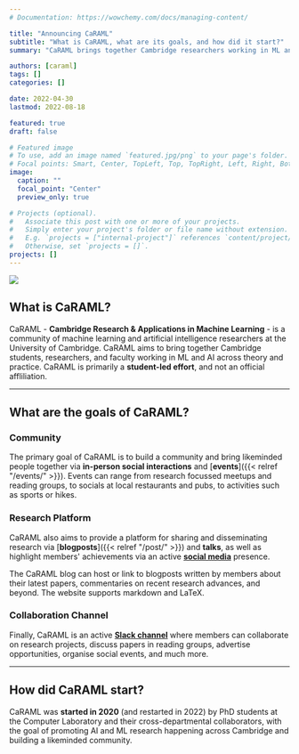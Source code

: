 ```yaml
---
# Documentation: https://wowchemy.com/docs/managing-content/

title: "Announcing CaRAML"
subtitle: "What is CaRAML, what are its goals, and how did it start?"
summary: "CaRAML brings together Cambridge researchers working in ML and AI across theory and practice. The primary goals are to build a community via in-person social eveants, and provide a research platform and collaboration channel."

authors: [caraml]
tags: []
categories: []

date: 2022-04-30
lastmod: 2022-08-18

featured: true
draft: false

# Featured image
# To use, add an image named `featured.jpg/png` to your page's folder.
# Focal points: Smart, Center, TopLeft, Top, TopRight, Left, Right, BottomLeft, Bottom, BottomRight.
image:
  caption: ""
  focal_point: "Center"
  preview_only: true

# Projects (optional).
#   Associate this post with one or more of your projects.
#   Simply enter your project's folder or file name without extension.
#   E.g. `projects = ["internal-project"]` references `content/project/deep-learning/index.md`.
#   Otherwise, set `projects = []`.
projects: []
---
```


<img src="caraml.jpeg">

## What is CaRAML?

CaRAML - **Cambridge Research & Applications in Machine Learning** - is a community of machine learning and artificial intelligence researchers at the University of Cambridge.
CaRAML aims to bring together Cambridge students, researchers, and faculty working in ML and AI across theory and practice.
CaRAML is primarily a **student-led effort**, and not an official affliliation.

---

## What are the goals of CaRAML?

### Community
The primary goal of CaRAML is to build a community and bring likeminded people together via **in-person social interactions** and [**events**]({{< relref "/events/" >}}).
Events can range from research focussed meetups and reading groups, to socials at local restaurants and pubs, to activities such as sports or hikes.

### Research Platform
CaRAML also aims to provide a platform for sharing and disseminating research via [**blogposts**]({{< relref "/post/" >}}) and **talks**, as well as highlight members' achievements via an active [**social media**](https://twitter.com/CaRAMLCambridge) presence.

The CaRAML blog can host or link to blogposts written by members about their latest papers, commentaries on recent research advances, and beyond.
The website supports markdown and LaTeX.

### Collaboration Channel
Finally, CaRAML is an active [**Slack channel**](https://caraml-group.slack.com/) where members can collaborate on research projects, discuss papers in reading groups, advertise opportunities, organise social events, and much more.

---

## How did CaRAML start?

CaRAML was **started in 2020** (and restarted in 2022) by PhD students at the Computer Laboratory and their cross-departmental collaborators, with the goal of promoting AI and ML research happening across Cambridge and building a likeminded community.
